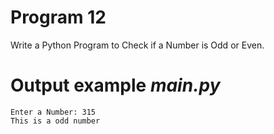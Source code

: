 # Program 12
Write a Python Program to Check if a Number is Odd or Even.

# Output example *main.py*
```
Enter a Number: 315
This is a odd number
```